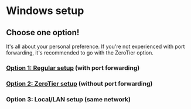 # Windows setup

## Choose one option!

It's all about your personal preference. If you're not experienced with port forwarding, it's recommended to go with the ZeroTier option.

### [Option 1: Regular setup](regular-setup/) (with port forwarding)

### [Option 2: ZeroTier setup](zerotier-setup/) (without port forwarding)

### Option 3: Local/LAN setup (same network)
